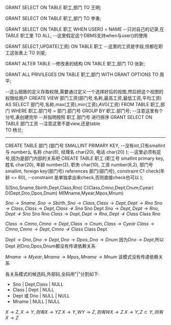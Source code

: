 GRANT SELECT 
ON TABLE 职工,部门
TO 王明;

GRANT SELECT
ON TABLE 职工,部门
TO 李勇;

GRANT SELECT
ON TABLE 职工 WHEN USER() = NAME
--只对自己的记录,在TABLE 职工里
TO ALL;
--这里假定这个DBMS支持when与user()的使用

GRANT SELECT,UPDATE(工资)
ON TABLE 职工
--这里的工资是字段,但都在职工这张表上
TO 刘星;

GRANT ALTER TABLE
--修改表的结构
ON TABLE 职工,部门
TO 张新; 

GRANT ALL PRIVILEGES
ON TABLE 职工,部门
WITH GRANT OPTIONS
TO 周平;

--这么细致的定义存取权限,需要通过定义一个选择好后的视图,然后把这个视图的权限给用户
CREATE VIEW 部门工资(部门号,名称,最高工资,最低工资,平均工资)
AS 
SELECT 部门号,名称,max(工资),min(工资),AVG(工资)
FROM TABLE 职工,部门
WHERE 职工.部门号 = 部门.部门号
GROUP BY 职工.部门号;
--注意这里有个分号,表创建完毕
--并指明按照 职工.部门号 进行排序
GRANT SELECT ON TABLE 部门工资
--注意这里不是view,还是table    
TO 杨兰;

----------------------------------------------------------------
CREATE TABLE 部门
    (部门号 SMALLINT PRIMARY KEY,
    --没有int,只有smallint 与 number么 
     名称   char(8),
     经理名 char(20),
     电话   char(20)
    );
    --这里必须有逗号,因为是部门内部的关系吧
CREATE TABLE 职工
    (职工号 smallint primary key,
     姓名   char(20),
     年龄   number(2),
     职务   char(10),
     工资   number(8,2),
     部门号 smallint,
     foreign key(部门号) references 部门(部门号),
     constraint C1 check(年龄 <= 60),
     --constraint 是单独拿出来check,否则直接check也可以
    );

S(Sno,Sname,Sbirth,Dept,Class,Rno)
C(Class,Cmno,Dept,Cnum,Cyear)
D(Dept,Dno,Dpos,Dnum)
M(Mname,Myear,Mpos,Mnum)

$Sno \to Sname, Sno \to Sbirth,Sno \to Class,Class \to Dept,Dept \to Rno$
$Sno \to Class,Class \to Dept,Class \nrightarrow Sno$ Sno Dept
$Sno \to Dept,Dept \to Rno,Dept \nrightarrow Sno$ Sno Rno
$Class \to Dept,Dept \to Rno,Dept \nrightarrow Class$ Class Rno

$Class \to Cmno,Cmno \to Dept,Class \to Cnum,Class \to Cyear$
$Class \to Cmno,Cmno \to Dept,Cmno \nrightarrow Class$ Class Dept

$Dept \to Dno,Dno \to Dept,Dno \to Dpos,Dno \to Dnum$
因为$Dno \to Dept$,所以Dept 对Dno,Dpos,Dnum都没有传递依赖关系

$Mname \to Myear,Mname \to Mpos,Mname \to Mnum$
该模式没有传递依赖关系

各关系模式的候选码,外部码,全码用"|"分割如下:
- Sno | Dept,Class | NULL
- Class | Dept | NULL
- Dept 或 Dno | NULL | NULL
- Mname | NULL | NULL

$X \to Z,X \to Y,则有 X \to YZ$
$X \to Y,WY\to Z,则有 WX \to Z$
$X \to Y,Z \subset Y,则有 X \to Z$